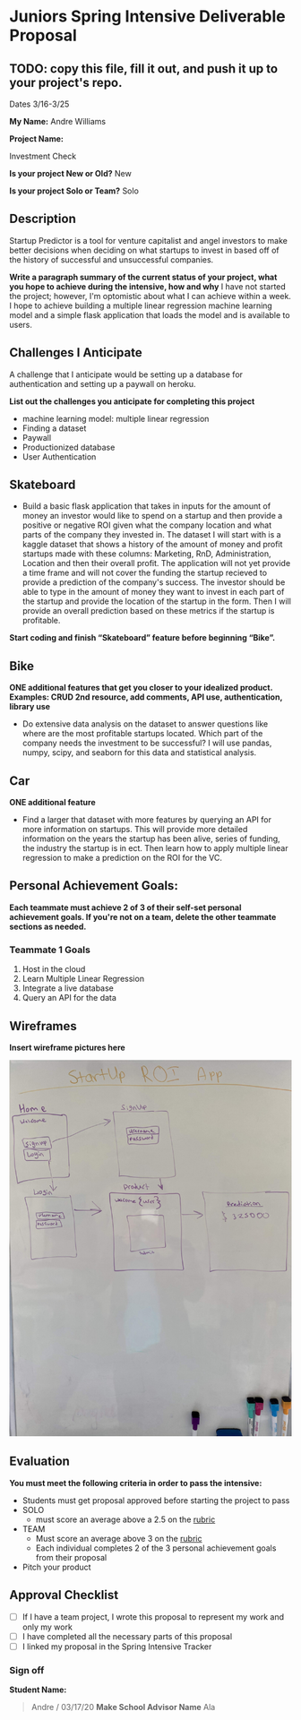 # Juniors Spring Intensive Deliverable Proposal

## TODO: copy this file, fill it out, and push it up to your project's repo.

Dates 3/16-3/25

**My Name:** 
Andre Williams

**Project Name:**

Investment Check


**Is your project New or Old?**
New

**Is your project Solo or Team?**
Solo

## Description
Startup Predictor is a tool for venture capitalist and angel investors to make better decisions when deciding on what startups to invest in based off of the history of successful and unsuccessful companies. 

**Write a paragraph summary of the current status of your project, what you hope to achieve during the intensive, how and why**
I have not started the project; however, I'm optomistic about what I can achieve within a week. I hope to achieve building a multiple linear regression machine learning model and a simple flask application that loads the model and is available to users.

## Challenges I Anticipate
A challenge that I anticipate would be setting up a database for authentication and setting up a paywall on heroku.


**List out the challenges you anticipate for completing this project**
- machine learning model: multiple linear regression
- Finding a dataset
- Paywall 
- Productionized database 
- User Authentication 

## Skateboard

- Build a basic flask application that takes in inputs for the amount of money an investor would like to spend on a startup and then provide a positive or negative ROI given what the company location and what parts of the company they invested in. The dataset I will start with is a kaggle dataset that shows a history of the amount of money and profit startups made with these columns: Marketing, RnD, Administration, Location and then their overall profit. The application will not yet provide a time frame and will not cover the funding the startup recieved to provide a prediction of the company's success. The investor should be able to type in the amount of money they want to invest in each part of the startup and provide the location of the startup in the form. Then I will provide an overall prediction based on these metrics if the startup is profitable.

**Start coding and finish “Skateboard” feature before beginning “Bike”.** 

## Bike
**ONE additional features that get you closer to your idealized product. Examples: CRUD 2nd resource, add comments, API use, authentication, library use** 
- Do extensive data analysis on the dataset to answer questions like where are the most profitable startups located. Which part of the company needs the investment to be successful? I will use pandas, numpy, scipy, and seaborn for this data and statistical analysis.

## Car
**ONE additional feature** 
- Find a larger that dataset with more features by querying an API for more information on startups. This will provide more detailed information on the years the startup has been alive, series of funding, the industry the startup is in ect. Then learn how to apply multiple linear regression to make a prediction on the ROI for the VC. 

## Personal Achievement Goals:

**Each teammate must achieve 2 of 3 of their self-set personal achievement goals. If you're not on a team, delete the other teammate sections as needed.**

### Teammate 1 Goals

1. Host in the cloud 
2. Learn Multiple Linear Regression
3. Integrate a live database
4. Query an API for the data 



## Wireframes

**Insert wireframe pictures here**

![Image of Wireframes](https://github.com/Andre-Williams22/Investment-Check-App/blob/master/static/img/wireframe.jpg)

## Evaluation

**You must meet the following criteria in order to pass the intensive:**

- Students must get proposal approved before starting the project to pass
- SOLO 
    - must score an average above a 2.5 on the [rubric]
- TEAM 
    - Must score an average above 3 on the [rubric]
    - Each individual completes 2 of the 3 personal achievement goals from their proposal
- Pitch your product

[rubric]:https://docs.google.com/document/d/1IOQDmohLBEBT-hyr-2vgw1mbZUNsq3fHxVfH0oRmVt0/edit


## Approval Checklist
- [ ] If I have a team project, I wrote this proposal to represent my work and only my work
- [ ] I have completed all the necessary parts of this proposal
- [ ] I linked my proposal in the Spring Intensive Tracker

### Sign off

**Student Name:**                
> Andre / 03/17/20
**Make School Advisor Name**
> Ala